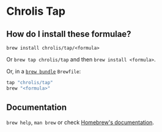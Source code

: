 # Chrolis Tap

## How do I install these formulae?

`brew install chrolis/tap/<formula>`

Or `brew tap chrolis/tap` and then `brew install <formula>`.

Or, in a [`brew bundle`](https://github.com/Homebrew/homebrew-bundle) `Brewfile`:

```ruby
tap "chrolis/tap"
brew "<formula>"
```

## Documentation

`brew help`, `man brew` or check [Homebrew's documentation](https://docs.brew.sh).
